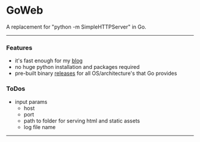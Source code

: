 # GoWeb

A replacement for "python -m SimpleHTTPServer" in Go.

***

### Features

* it's fast enough for my <a href="http://cleesmith.github.io/" target="_blank">blog</a>
* no huge python installation and packages required
* pre-built binary <a href="https://github.com/cleesmith/goweb/releases" target="_blank">releases</a> for all OS/architecture's that Go provides

### ToDos

* input params
  * host
  * port
  * path to folder for serving html and static assets
  * log file name

***
